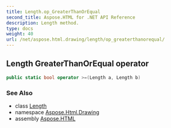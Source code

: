 ```yaml
---
title: Length.op_GreaterThanOrEqual
second_title: Aspose.HTML for .NET API Reference
description: Length method. 
type: docs
weight: 40
url: /net/aspose.html.drawing/length/op_greaterthanorequal/
---
```

## Length GreaterThanOrEqual operator

```csharp
public static bool operator >=(Length a, Length b)
```

### See Also

* class [Length](../)
* namespace [Aspose.Html.Drawing](../../../aspose.html.drawing/)
* assembly [Aspose.HTML](../../../)
